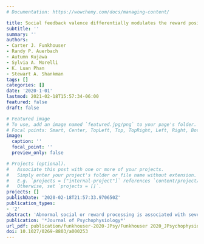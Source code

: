 ```yaml
---
# Documentation: https://wowchemy.com/docs/managing-content/

title: Social feedback valence differentially modulates the reward positivity, P300, and late positive potential
subtitle: ''
summary: ''
authors:
- Carter J. Funkhouser
- Randy P. Auerbach
- Autumn Kujawa
- Sylvia A. Morelli
- K. Luan Phan
- Stewart A. Shankman
tags: []
categories: []
date: '2020-1-01'
lastmod: 2021-02-18T15:57:34-06:00
featured: false
draft: false

# Featured image
# To use, add an image named `featured.jpg/png` to your page's folder.
# Focal points: Smart, Center, TopLeft, Top, TopRight, Left, Right, BottomLeft, Bottom, BottomRight.
image:
  caption: ''
  focal_point: ''
  preview_only: false

# Projects (optional).
#   Associate this post with one or more of your projects.
#   Simply enter your project's folder or file name without extension.
#   E.g. `projects = ["internal-project"]` references `content/project/deep-learning/index.md`.
#   Otherwise, set `projects = []`.
projects: []
publishDate: '2020-02-18T21:57:33.970650Z'
publication_types:
- '2'
abstract: 'Abnormal social or reward processing is associated with several mental disorders. Although most studies examining reward processing have focused on monetary rewards, recent research also has tested neural reactivity to social rewards (e.g., positive social feedback). However, the majority of these studies only include two feedback valences (e.g., acceptance, rejection). Yet, social evaluation is rarely binary (positive vs. negative) and people often give ‘on the fence’ or neutral evaluations of others. Processing of this type of social feedback may be ambiguous and impacted by factors such as psychopathology, self-esteem, and prior experiences of rejection. Thus, the present study probed the reward positivity (RewP), P300, and late positive potential (LPP) following acceptance, rejection, and “one the fence” [between acceptance and rejection] feedback in undergraduate students (n = 45). Results indicated that the RewP showed more positive amplitudes following acceptance compared to both rejection and “on the fence” feedback, and the RewP was larger (i.e., more positive) following rejection relative to “on the fence” feedback. In contrast, the P300 did not differ between rejection and “on the fence” feedback, and both were reduced compared to acceptance. The LPP was blunted in response to rejection relative to acceptance and “on the fence” feedback (which did not differ from each other). Exploratory analyses demonstrated that greater self-reported rejection sensitivity was associated with a reduced LPP to acceptance. Taken together, these findings suggest that the neural systems underlying the RewP, P300, and LPP may evaluate “on the fence” social feedback differently, and that individuals high on rejection sensitivity may exhibit reduced attention toward and elaborative processing of social acceptance.'
publication: '*Journal of Psychophysiology*'
url_pdf: publication/funkhouser-2020-JPsy/Funkhouser 2020_JPsychophysiology.pdf
doi: 10.1027/0269-8803/a000253
---
```

